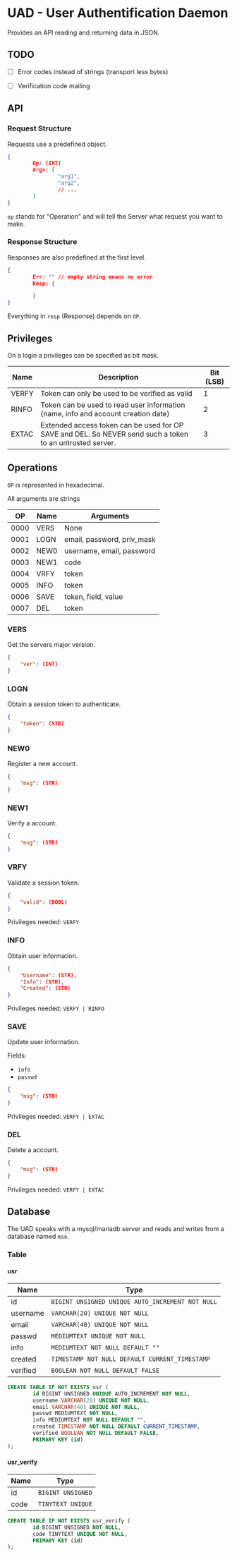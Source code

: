 # UAD - User Authentification Daemon

Provides an API reading and returning data in JSON.

## TODO

- [ ] Error codes instead of strings (transport less bytes)
- [ ] Verification code mailing


## API


### Request Structure

Requests use a predefined object.

```json
{
        Op: (INT)
        Args: [
                "arg1",
                "arg2",
                // ...
        ]
}
```

`op` stands for "Operation" and will tell the Server what request you want to make.


### Response Structure

Responses are also predefined at the first level.

```json
{
        Err: "" // empty string means no error
        Resp: {

        }
}
```

Everything in `resp` (Response) depends on `OP`.


## Privileges

On a login a privileges can be specified as bit mask.

| Name | Description | Bit (LSB) |
| ---- | ----------- | --------- |
| VERFY | Token can only be used to be verified as valid | 1 |
| RINFO | Token can be used to read user information (name, info and account creation date) | 2 |
| EXTAC | Extended access token can be used for OP SAVE and DEL. So NEVER send such a token to an untrusted server. | 3 |


## Operations

`OP` is represented in hexadecimal.

All arguments are strings

| OP   | Name  | Arguments | 
| ---- | ----- | --------- |
| 0000 | VERS  | None      |
| 0001 | LOGN  | email, password, priv_mask |
| 0002 | NEW0  | username, email, password |
| 0003 | NEW1  | code |
| 0004 | VRFY  | token |
| 0005 | INFO  | token | 
| 0006 | SAVE  | token, field, value |
| 0007 | DEL   | token |


### VERS

Get the servers major version.

```json
{
    "ver": (INT)
}
```


### LOGN

Obtain a session token to authenticate.

```json
{
    "token": (STR)
}
```


### NEW0

Register a new account.

```json
{
    "msg": (STR)
}
```


### NEW1

Verify a account.

```json
{
    "msg": (STR)
}
```


### VRFY

Validate a session token.

```json
{
    "valid": (BOOL)
}
```

Privileges needed: `VERFY`


### INFO

Obtain user information.

```json
{
    "Username": (STR),
    "Info": (STR),
    "Created": (STR)
}
```

Privileges needed: `VERFY | RINFO`


### SAVE

Update user information.

Fields:
- `info`
- `passwd`

```json
{
    "msg": (STR)
}
```

Privileges needed: `VERFY | EXTAC`


### DEL

Delete a account.

```json
{
    "msg": (STR)
}
```

Privileges needed: `VERFY | EXTAC`


## Database

The UAD speaks with a mysql/mariadb server and reads and writes from a database named `mso`.


### Table

#### usr

| Name | Type |
| ---- | ---- |
| id | `BIGINT UNSIGNED UNIQUE AUTO_INCREMENT NOT NULL` |
| username | `VARCHAR(20) UNIQUE NOT NULL` |
| email | `VARCHAR(40) UNIQUE NOT NULL` |
| passwd | `MEDIUMTEXT UNIQUE NOT NULL` |
| info | `MEDIUMTEXT NOT NULL DEFAULT ""` | 
| created | `TIMESTAMP NOT NULL DEFAULT CURRENT_TIMESTAMP` |
| verified | `BOOLEAN NOT NULL DEFAULT FALSE` |

```sql
CREATE TABLE IF NOT EXISTS usr (
        id BIGINT UNSIGNED UNIQUE AUTO_INCREMENT NOT NULL,
        username VARCHAR(20) UNIQUE NOT NULL,
        email VARCHAR(40) UNIQUE NOT NULL,
        passwd MEDIUMTEXT NOT NULL,
        info MEDIUMTEXT NOT NULL DEFAULT "",
        created TIMESTAMP NOT NULL DEFAULT CURRENT_TIMESTAMP,
        verified BOOLEAN NOT NULL DEFAULT FALSE,
        PRIMARY KEY (id)
);
```


#### usr_verify

| Name | Type |
| ---- | ---- |
| id | `BIGINT UNSIGNED` |
| code | `TINYTEXT UNIQUE` |

```sql
CREATE TABLE IF NOT EXISTS usr_verify (
        id BIGINT UNSIGNED NOT NULL,
        code TINYTEXT UNIQUE NOT NULL,
        PRIMARY KEY (id)
);
```
